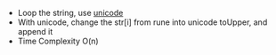 - Loop the string, use [unicode](https://pkg.go.dev/unicode)
- With unicode, change the str[i] from rune into unicode toUpper, and append it
- Time Complexity O(n)